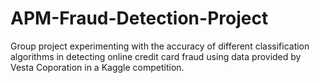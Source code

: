 # APM-Fraud-Detection-Project

Group project experimenting with the accuracy of different classification algorithms in detecting online credit card fraud using data provided by Vesta Coporation in a Kaggle competition.

